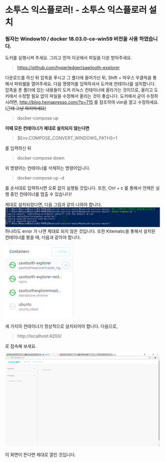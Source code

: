 소투스 익스플로러! - 소투스 익스플로러 설치
=============
### 필자는 Window10 / docker 18.03.0-ce-win59 버전을 사용 하였습니다.

도커를 실행시켜 주세요. 그리고
먼저 이곳에서 파일을 다운 받아주세요. 
> <https://github.com/hyperledger/sawtooth-explorer>

다운로드를 하신 뒤 압축을 푸시고 
그 폴더에 들어가신 뒤, Shift + 마우스 우클릭을 통해서 파워쉘을 열어주세요. 
다음 명령어를 입력하셔서 도커에 컨테이너를 설치합니다. 
압축을 푼 폴더에 있는 내용들이 도커 리눅스 컨테이너에 올라가는 것이므로, 올리고 도커에서 수정할 필요 없이 파일을 수정해서 올리는 것이 좋습니다.
도커에서 굳이 수정하시려면, <http://blog.hemapresso.com/?p=715> 를 참조하여 vim을 깔고 수정하세요.(~~근데 그냥 하지마세요~~)
> docker-compose up

**이때 모든 컨테이너가 제대로 설치되지 않는다면**
> $Env:COMPOSE_CONVERT_WINDOWS_PATHS=1

를 입력하신 뒤 

> docker-compose down 

위 명령어는 컨테이너를 삭제하는 명령어입니다. 
> docker-compose up -d

를 순서대로 입력하시면 오류 없이 실행될 것입니다. 
또한, Ctrl + c 를 통해서 언제든 실행 중인 컨테이너를 멈출 수 있습니다!

제대로 설치되었다면, 다음 그림과 같이 나와야 합니다. 
![성공](./img/yml.PNG)
하나라도 error 가 나면 제대로 되지 않은 것입니다.
또한 Kitematic을 통해서 설치된 컨테이너를 봤을 때, 다음과 같아야 합니다.

![성공2](./img/kitematic.PNG)

세 가지의 컨테이너가 정상적으로 설치되어야 합니다.
다음으로, 
> http://localhost:4200/ 

로 접속해 보세요. 

![성공3](./img/explorer.PNG)

이 화면이 뜬다면 제대로 깔린 것입니다. 


